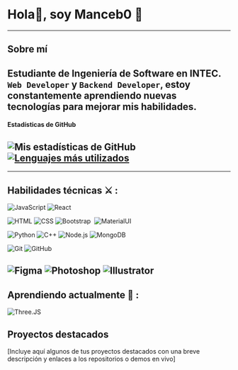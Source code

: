 # Hola👋, soy Manceb0 🍔
---
## Sobre mí
Estudiante de Ingeniería de Software en INTEC. `Web Developer` y `Backend Developer`, estoy constantemente aprendiendo nuevas tecnologías para mejorar mis habilidades.
---
#### Estadísticas de GitHub
![Mis estadísticas de GitHub](https://github-readme-stats.vercel.app/api?username=Manceb0&show_icons=true&theme=dark)
[![Lenguajes más utilizados](https://github-readme-stats.vercel.app/api/top-langs/?username=Manceb0&layout=compact)](https://github.com/Manceb0/github-readme-stats)
---

---
## Habilidades técnicas ⚔️ :

![JavaScript](https://img.shields.io/badge/-JavaScript-000?style=for-the-badge&logo=javascript)
![React](https://img.shields.io/badge/-React-000?style=for-the-badge&logo=react)


![HTML](https://img.shields.io/badge/-HTML-000?style=for-the-badge&logo=HTML5)
![CSS](https://img.shields.io/badge/-CSS-000?style=for-the-badge&logo=CSS3&logoColor=67b3eb)
![Bootstrap](https://img.shields.io/badge/-Bootstrap-000?style=for-the-badge&logo=bootstrap&logoColor=b998eb)&nbsp;
![MaterialUI](https://img.shields.io/badge/Material--UI-000?style=for-the-badge&logo=material-ui)


![Python](https://img.shields.io/badge/-Python-000?style=for-the-badge&logo=python)
![C++](https://img.shields.io/badge/-C++-000?style=for-the-badge&logo=c%2B%2B)
![Node.js](https://img.shields.io/badge/-Node.js-000?style=for-the-badge&logo=node.js)
![MongoDB](https://img.shields.io/badge/-MongoDB-000?style=for-the-badge&logo=mongodb)

![Git](https://img.shields.io/badge/-Git-000?style=for-the-badge&logo=git)
![GitHub](https://img.shields.io/badge/-GitHub-000?style=for-the-badge&logo=github)

![Figma](https://img.shields.io/badge/-Figma-000?style=for-the-badge&logo=figma)
![Photoshop](https://img.shields.io/badge/-Photoshop-000?style=for-the-badge&logo=adobe-photoshop)
![Illustrator](https://img.shields.io/badge/-Illustrator-000?style=for-the-badge&logo=adobe-illustrator)
---
## Aprendiendo actualmente 🌱 :
![Three.JS](https://img.shields.io/badge/-Three.JS-000?style=for-the-badge&logo=three.js)

## Proyectos destacados
[Incluye aquí algunos de tus proyectos destacados con una breve descripción y enlaces a los repositorios o demos en vivo]


